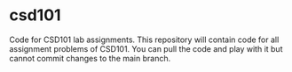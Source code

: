 # csd101
Code for CSD101 lab assignments.
This repository will contain code for all assignment problems of CSD101.
You can pull the code and play with it but cannot commit changes to the main branch.

